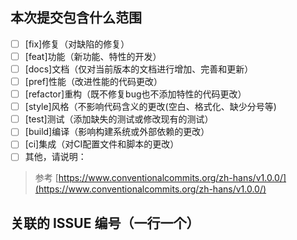 ## 本次提交包含什么范围
- [ ] [fix]修复（对缺陷的修复） 
- [ ] [feat]功能（新功能、特性的开发）
- [ ] [docs]文档（仅对当前版本的文档进行增加、完善和更新）
- [ ] [pref]性能（改进性能的代码更改）
- [ ] [refactor]重构（既不修复bug也不添加特性的代码更改）
- [ ] [style]风格（不影响代码含义的更改(空白、格式化、缺少分号等)
- [ ] [test]测试（添加缺失的测试或修改现有的测试）
- [ ] [build]编译（影响构建系统或外部依赖的更改）
- [ ] [ci]集成（对CI配置文件和脚本的更改）
- [ ] 其他，请说明：

> 参考 [https://www.conventionalcommits.org/zh-hans/v1.0.0/](https://www.conventionalcommits.org/zh-hans/v1.0.0/)

## 关联的 ISSUE 编号（一行一个）
